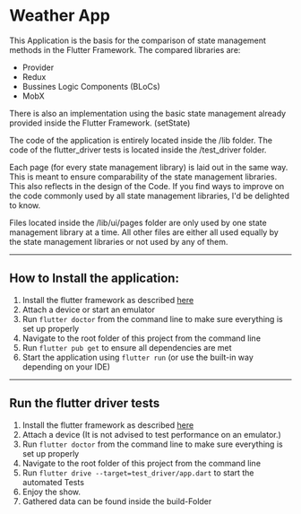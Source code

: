 # Weather App

This Application is the basis for the comparison of state management methods in the Flutter Framework.
The compared libraries are:
* Provider
* Redux
* Bussines Logic Components (BLoCs)
* MobX

There is also an implementation using the basic state management already provided inside the Flutter Framework. (setState)

The code of the application is entirely located inside the /lib folder.
The code of the flutter_driver tests is located inside the /test_driver folder.

Each page (for every state management library) is laid out in the same way. This is meant to ensure comparability of the state management libraries.
This also reflects in the design of the Code.
If you find ways to improve on the code commonly used by all state management libraries, I'd be delighted to know.

Files located inside the /lib/ui/pages folder are only used by one state management library at a time.
All other files are either all used equally by the state management libraries or not used by any of them.

---

## How to Install the application:
1. Install the flutter framework as described [here](https://flutter.dev/docs/get-started/install)
2. Attach a device or start an emulator
2. Run ```flutter doctor``` from the command line to make sure everything is set up properly
3. Navigate to the root folder of this project from the command line
3. Run ```flutter pub get``` to ensure all dependencies are met
3. Start the application using ```flutter run``` (or use the built-in way depending on your IDE)

---
## Run the flutter driver tests
1. Install the flutter framework as described [here](https://flutter.dev/docs/get-started/install)
2. Attach a device (It is not advised to test performance on an emulator.)
2. Run ```flutter doctor``` from the command line to make sure everything is set up properly
1. Navigate to the root folder of this project from the command line
2. Run ```flutter drive --target=test_driver/app.dart``` to start the automated Tests
3. Enjoy the show. 
4. Gathered data can be found inside the build-Folder 
